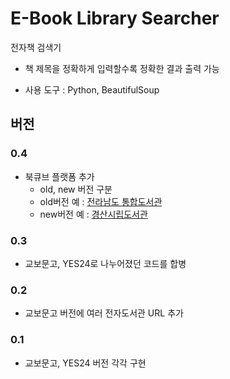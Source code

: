 # E-Book Library Searcher

전자책 검색기

* 책 제목을 정확하게 입력할수록 정확한 결과 출력 가능

* 사용 도구 : Python, BeautifulSoup

## 버전

### 0.4

* 북큐브 플랫폼 추가
  * old, new 버전 구분
  * old버전 예 : [전라남도 통합도서관](http://ebook.jne.go.kr:8084)
  * new버전 예 : [경산시립도서관](http://elib.gbgs.go.kr:8080/)

### 0.3

* 교보문고, YES24로 나누어졌던 코드를 합병

### 0.2

* 교보문고 버전에 여러 전자도서관 URL 추가

### 0.1

* 교보문고, YES24 버전 각각 구현